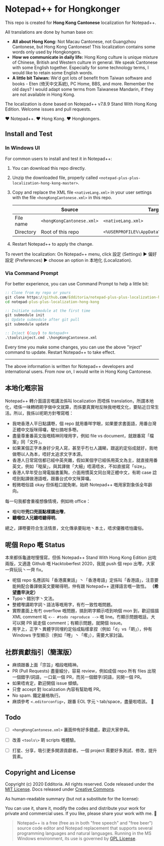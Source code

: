 # Notepad++ for Hongkonger

This repo is created for **Hong Kong Cantonese** localization for Notepad++.

All translations are done by human base on:

- **All about Hong Kong:** Not Macau Cantonese, not Guangzhou Cantonese, but Hong Kong Cantonese! This localization contains some words only used by Hongkongers.
- **How we communicate in daily life:** Hong Kong culture is unique mixture of Chinese, British and Western culture in general. We speak Cantonese with some English together. Especially for some technology terms, I would like to retain some English words.
- **A little bit Taiwan:** We'd got lots of benefit from Taiwan software and books - Eten (倚天中文系統), PC Home, BBS, and more. Remember the old days? I would adapt some terms from Taiwanese Mandarin, if they are not available in Hong Kong.

The localization is done based on Notepad++ v7.8.9 Stand With Hong Kong Edition. Welcome issues and pull requests.

:heart: Notepad++. :heart: Hong Kong. :heart: Hongkongers.


## Install and Test

### In Windows UI

For common users to install and test it in Notepad++:

1. You can download this repo directly.
1. Unzip the downloaded file, properly called `<notepad-plus-plus-localization-hong-kong-master>`.
1. Copy and replace the XML file `<nativeLang.xml>` in your user settings with the file `<hongKongCantonese.xml>` in this repo.

	|           | Source                    | Target             |
	| --------- | ------                    | ------             |
	| File name | `<hongKongCantonese.xml>` | `<nativeLang.xml>` |
	| Directory | Root of this repo         | `<%USERPROFILE%\AppData\Roaming\Notepad++\>` |

1. Restart Notepad++ to apply the change.

To revert the localization: On Notepad++ menu, click 設定 (Settings) ▶︎ 偏好設定 (Preferences) ▶︎ choose an option in 本地化 (Localization).


### Via Command Prompt

For better experience, you can use Command Prompt to help a little bit:

```cmd
:: Clone from my repo or yours
git clone https://github.com/Edditoria/notepad-plus-plus-localization-hong-kong.git
cd notepad-plus-plus-localization-hong-kong

:: Initiate submodule at the first time
git submodule init
:: Update submodule after git pull
git submodule update

:: Inject (Copy) to Notepad++
.\tools\inject.cmd .\hongKongCantonese.xml
```

Every time you make some changes, you can use the above "inject" command to update. Restart Notepad++ to take effect.

---

The above information is written for Notepad++ developers and international users. From now on, I would write in Hong Kong Cantonese.


## 本地化嘅宗旨

Notepad++ 轉介面語言嘅講法係叫 localization 而唔係 translation，所謂本地化，唔係一味轉晒啲字做中文就算，而係要真實咁反映我哋嘅文化，要貼近日常生活。所以，我係以呢啲方針嚟寫嘅：

- 我哋香港人平日點講嘢，個 repo 就用番咩字眼，如果要求書面語，用番台灣正體中文版咪得囉，駛乜搞咁多嘢。
- 盡量尊重番英文版嘅精神同埋用字，例如 file vs document，就跟番寫「檔案」同「文件」。
- 如果某個正字本身好少見人寫，甚至乎冇乜人識睇，跟返約定俗成就好，我哋做嘢以人為本，唔好太追求文字本源。
- 香港人日常寫信都已經中英夾雜，假如某個字已經係用英文為主，就直接用番英文，例如「嘥屎」，與其譯做「大細」唔湯唔水，不如直接寫「size」。
- 香港人早年受台灣電腦書薰陶，介面用慣英文同台灣正體中文，有啲 case 諗唔到點譯做港語嘅，跟番台式中文咪算囉。
- 輕微嘅俗語 okay 但係粗口就免喇，始終 Notepad++ 嘅用家對象係全年齡向。

每一句我都會重複想像情境，例如响 office：

- 嗰句嘢**兜口兜面點樣講出嚟**，
- **聽嗰位人兄聽唔聽得明**。

總之，譯嘢要符合生活情景，文化傳承要貼地丶本土，唔求優雅唔怕庸俗。


## 呢個 Repo 嘅 Status

本來都係龜速咁慢慢寫，但係 Notepad++ Stand With Hong Kong Edition 出咗兩版，又適逢 Github 嘅 Hacktoberfest 2020，我就 push 個 repo 出嚟，大家一齊玩玩丶一齊 fix。

- 呢個 repo 名應該叫「香港廣東話」丶「香港粵語」定係叫「香港語」，注意要能夠配合番譯做英文要睇得明，仲有跟 Notepad++ 選擇語言嘅一致性。 **（希望盡早決定）**
- Typo丶錯別字丶文法。
- 整體嚟講啲字詞丶語法等嘅用字，有冇一致性嘅問題。
- 實際畫面上有冇 overflow 嘅問題，搞到啲字顯示唔到响個 mon 到，歡迎搵搵 XML comment 咗 `<-- #todo reproduce -->` 嘅 line。冇顯示問題嘅話，大可以開 PR 摌走個 comment；有顯示問題，就開個 issue。
- 用字上，正字丶異體字同埋約定俗成點樣拿捏（例如「d」vs「啲」），仲有 Windows 字型顯示（例如「𠹺」丶「𡁵」），需要大家討論。


## 社群貢獻指引（簡潔版）

- 麻煩跟番上面「宗旨」嗰段嘅精神。
- PR (Pull Requests) 盡量細分，容易 review，例如成個 repo 所有 files 出現一個錯字/詞語，一口氣一個 PR，而另一個錯字/詞語，另開一個 PR。
- 如果唔肯定，歡迎開個 issue 傾傾。
- 只會 accept 對 localization 內容有幫助嘅 PR。
- No spam. 鐵定嚴格執行。
- 麻煩參考 `<.editorconfig>`，跟番 EOL 字元丶tab/space，盡量啦唔該。 :pray:


## Todo

- [ ] `<hongKongCantonese.xml>` 裏面仲有好多錯處，歡迎大家參與。
- [ ] 改善 `<tools\>` 啲 scripts 嘅體驗。
- [ ] 打星、分享，吸引更多開源貢獻者。一個 project 需要好多測試、修改，提升質素。


## Copyright and License

Copyright (c) 2020 Edditoria. All rights reserved. Code released under the [MIT License](LICENSE.txt). Docs released under [Creative Commons](https://creativecommons.org/licenses/by/4.0/).

As human-readable summary (but not a substitute for the license):

You can use it, share it, modify the codes and distribute your work for private and commercial uses. If you like, please share your work with me. :pizza:

> Notepad++ is a free (free as in both "free speech" and "free beer") source code editor and Notepad replacement that supports several programming languages and natural languages. Running in the MS Windows environment, its use is governed by [GPL License](https://github.com/notepad-plus-plus/notepad-plus-plus/blob/master/LICENSE).
